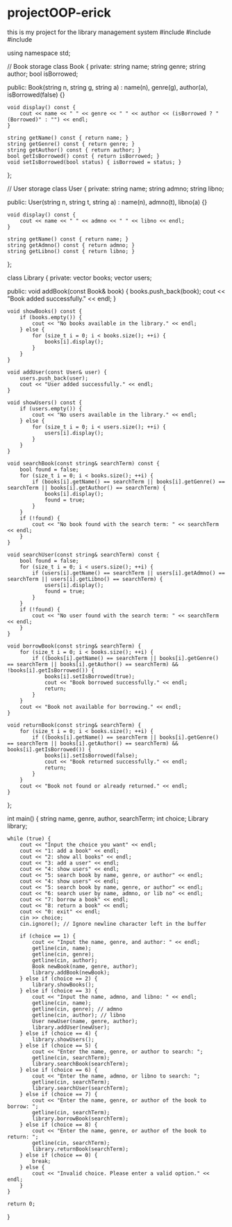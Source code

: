 # projectOOP-erick
this is my project for the library management system
#include <iostream>
#include <string>
#include <vector>

using namespace std;

// Book storage
class Book {
private:
    string name;
    string genre;
    string author;
    bool isBorrowed;

public:
    Book(string n, string g, string a) : name(n), genre(g), author(a), isBorrowed(false) {}

    void display() const {
        cout << name << " " << genre << " " << author << (isBorrowed ? " (Borrowed)" : "") << endl;
    }

    string getName() const { return name; }
    string getGenre() const { return genre; }
    string getAuthor() const { return author; }
    bool getIsBorrowed() const { return isBorrowed; }
    void setIsBorrowed(bool status) { isBorrowed = status; }
};

// User storage
class User {
private:
    string name;
    string admno;
    string libno;

public:
    User(string n, string t, string a) : name(n), admno(t), libno(a) {}

    void display() const {
        cout << name << " " << admno << " " << libno << endl;
    }

    string getName() const { return name; }
    string getAdmno() const { return admno; }
    string getLibno() const { return libno; }
};

class Library {
private:
    vector<Book> books;
    vector<User> users;

public:
    void addBook(const Book& book) {
        books.push_back(book);
        cout << "Book added successfully." << endl;
    }

    void showBooks() const {
        if (books.empty()) {
            cout << "No books available in the library." << endl;
        } else {
            for (size_t i = 0; i < books.size(); ++i) {
                books[i].display();
            }
        }
    }

    void addUser(const User& user) {
        users.push_back(user);
        cout << "User added successfully." << endl;
    }

    void showUsers() const {
        if (users.empty()) {
            cout << "No users available in the library." << endl;
        } else {
            for (size_t i = 0; i < users.size(); ++i) {
                users[i].display();
            }
        }
    }

    void searchBook(const string& searchTerm) const {
        bool found = false;
        for (size_t i = 0; i < books.size(); ++i) {
            if (books[i].getName() == searchTerm || books[i].getGenre() == searchTerm || books[i].getAuthor() == searchTerm) {
                books[i].display();
                found = true;
            }
        }
        if (!found) {
            cout << "No book found with the search term: " << searchTerm << endl;
        }
    }

    void searchUser(const string& searchTerm) const {
        bool found = false;
        for (size_t i = 0; i < users.size(); ++i) {
            if (users[i].getName() == searchTerm || users[i].getAdmno() == searchTerm || users[i].getLibno() == searchTerm) {
                users[i].display();
                found = true;
            }
        }
        if (!found) {
            cout << "No user found with the search term: " << searchTerm << endl;
        }
    }

    void borrowBook(const string& searchTerm) {
        for (size_t i = 0; i < books.size(); ++i) {
            if ((books[i].getName() == searchTerm || books[i].getGenre() == searchTerm || books[i].getAuthor() == searchTerm) && !books[i].getIsBorrowed()) {
                books[i].setIsBorrowed(true);
                cout << "Book borrowed successfully." << endl;
                return;
            }
        }
        cout << "Book not available for borrowing." << endl;
    }

    void returnBook(const string& searchTerm) {
        for (size_t i = 0; i < books.size(); ++i) {
            if ((books[i].getName() == searchTerm || books[i].getGenre() == searchTerm || books[i].getAuthor() == searchTerm) && books[i].getIsBorrowed()) {
                books[i].setIsBorrowed(false);
                cout << "Book returned successfully." << endl;
                return;
            }
        }
        cout << "Book not found or already returned." << endl;
    }
};

int main() {
    string name, genre, author, searchTerm;
    int choice;
    Library library;

    while (true) {
        cout << "Input the choice you want" << endl;
        cout << "1: add a book" << endl;
        cout << "2: show all books" << endl;
        cout << "3: add a user" << endl;
        cout << "4: show users" << endl;
        cout << "5: search book by name, genre, or author" << endl;
        cout << "4: show users" << endl;
        cout << "5: search book by name, genre, or author" << endl;
        cout << "6: search user by name, admno, or lib no" << endl;
        cout << "7: borrow a book" << endl;
        cout << "8: return a book" << endl;
        cout << "0: exit" << endl;
        cin >> choice;
        cin.ignore(); // Ignore newline character left in the buffer

        if (choice == 1) {
            cout << "Input the name, genre, and author: " << endl;
            getline(cin, name);
            getline(cin, genre);
            getline(cin, author);
            Book newBook(name, genre, author);
            library.addBook(newBook);
        } else if (choice == 2) {
            library.showBooks();
        } else if (choice == 3) {
            cout << "Input the name, admno, and libno: " << endl;
            getline(cin, name);
            getline(cin, genre); // admno
            getline(cin, author); // libno
            User newUser(name, genre, author);
            library.addUser(newUser);
        } else if (choice == 4) {
            library.showUsers();
        } else if (choice == 5) {
            cout << "Enter the name, genre, or author to search: ";
            getline(cin, searchTerm);
            library.searchBook(searchTerm);
        } else if (choice == 6) {
            cout << "Enter the name, admno, or libno to search: ";
            getline(cin, searchTerm);
            library.searchUser(searchTerm);
        } else if (choice == 7) {
            cout << "Enter the name, genre, or author of the book to borrow: ";
            getline(cin, searchTerm);
            library.borrowBook(searchTerm);
        } else if (choice == 8) {
            cout << "Enter the name, genre, or author of the book to return: ";
            getline(cin, searchTerm);
            library.returnBook(searchTerm);
        } else if (choice == 0) {
            break;
        } else {
            cout << "Invalid choice. Please enter a valid option." << endl;
        }
    }

    return 0;
}
